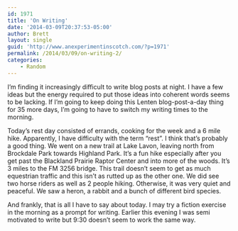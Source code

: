 ```yaml
---
id: 1971
title: 'On Writing'
date: '2014-03-09T20:37:53-05:00'
author: Brett
layout: single
guid: 'http://www.anexperimentinscotch.com/?p=1971'
permalink: /2014/03/09/on-writing-2/
categories:
    - Random
---
```


I’m finding it increasingly difficult to write blog posts at night. I have a few ideas but the energy required to put those ideas into coherent words seems to be lacking. If I’m going to keep doing this Lenten blog-post-a-day thing for 35 more days, I’m going to have to switch my writing times to the morning.

Today’s rest day consisted of errands, cooking for the week and a 6 mile hike. Apparently, I have difficulty with the term “rest”. I think that’s probably a good thing. We went on a new trail at Lake Lavon, leaving north from Brockdale Park towards Highland Park. It’s a fun hike especially after you get past the Blackland Prairie Raptor Center and into more of the woods. It’s 3 miles to the FM 3256 bridge. This trail doesn’t seem to get as much equestrian traffic and this isn’t as rutted up as the other one. We did see two horse riders as well as 2 people hiking. Otherwise, it was very quiet and peaceful. We saw a heron, a rabbit and a bunch of different bird species.

And frankly, that is all I have to say about today. I may try a fiction exercise in the morning as a prompt for writing. Earlier this evening I was semi motivated to write but 9:30 doesn’t seem to work the same way.